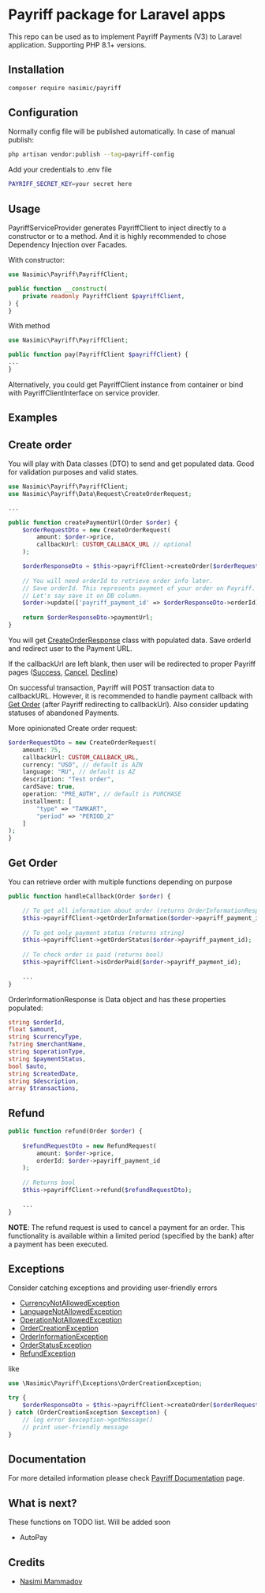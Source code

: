 # Payriff package for Laravel apps

This repo can be used as to implement Payriff Payments (V3) to Laravel application. Supporting PHP 8.1+ versions.


## Installation

```bash
composer require nasimic/payriff
```

## Configuration

Normally config file will be published automatically. In case of manual publish:
```bash
php artisan vendor:publish --tag=payriff-config
```

Add your credentials to .env file
```bash
PAYRIFF_SECRET_KEY=your secret here
```

## Usage

PayriffServiceProvider generates PayriffClient to inject directly to a constructor or to a method. And it is highly recommended to chose Dependency Injection over Facades.

With constructor:
```php
use Nasimic\Payriff\PayriffClient;

public function __construct(
    private readonly PayriffClient $payriffClient,
) {
}
```
With method
```php
use Nasimic\Payriff\PayriffClient;

public function pay(PayriffClient $payriffClient) {
...
}
```

Alternatively, you could get PayriffClient instance from container or bind with PayriffClientInterface on service provider.
## Examples



## Create order
You will play with Data classes (DTO) to send and get populated data. Good for validation purposes and valid states.
```php
use Nasimic\Payriff\PayriffClient;
use Nasimic\Payriff\Data\Request\CreateOrderRequest;

...

public function createPaymentUrl(Order $order) {
    $orderRequestDto = new CreateOrderRequest(
        amount: $order->price,
        callbackUrl: CUSTOM_CALLBACK_URL // optional
    );

    $orderResponseDto = $this->payriffClient->createOrder($orderRequestDto);
    
    // You will need orderId to retrieve order info later.
    // Save orderId. This represents payment of your order on Payriff.
    // Let's say save it on DB column.
    $order->update(['payriff_payment_id' => $orderResponseDto->orderId]);
    
    return $orderResponseDto->paymentUrl;
}
```
You will get [CreateOrderResponse](src/Data/Response/CreateOrderResponse.php) class with populated data. Save orderId and redirect user to the Payment URL. 

If the callbackUrl are left blank, then user will be redirected to proper Payriff pages (<a href="https://payriff.com/success.html">Success</a>, <a href="https://payriff.com/cancel.html">Cancel</a>, <a href="https://payriff.com/decline.html">Decline</a>)

On successful transaction, Payriff will POST transaction data to callbackURL. However, it is recommended to handle payment callback with [Get Order](#get-order) (after Payriff redirecting to callbackUrl). Also consider updating statuses of abandoned Payments. 

More opinionated Create order request:
```php
$orderRequestDto = new CreateOrderRequest(
    amount: 75,
    callbackUrl: CUSTOM_CALLBACK_URL,
    currency: "USD", // default is AZN
    language: "RU", // default is AZ
    description: "Test order",
    cardSave: true,
    operation: "PRE_AUTH", // default is PURCHASE
    installment: [
        "type" => "TAMKART", 
        "period" => "PERIOD_2"
    ]
);
}
```

## Get Order
You can retrieve order with multiple functions depending on purpose
```php
public function handleCallback(Order $order) {

    // To get all information about order (returns OrderInformationResponse)
    $this->payriffClient->getOrderInformation($order->payriff_payment_id);
    
    // To get only payment status (returns string)
    $this->payriffClient->getOrderStatus($order->payriff_payment_id);
    
    // To check order is paid (returns bool)
    $this->payriffClient->isOrderPaid($order->payriff_payment_id);
    
    ...
}
```
OrderInformationResponse is Data object and has these properties populated:
```php
string $orderId,
float $amount,
string $currencyType,
?string $merchantName,
string $operationType,
string $paymentStatus,
bool $auto,
string $createdDate,
string $description,
array $transactions,
```


## Refund

```php
public function refund(Order $order) {
    
    $refundRequestDto = new RefundRequest(
        amount: $order->price,
        orderId: $order->payriff_payment_id
    );
    
    // Returns bool
    $this->payriffClient->refund($refundRequestDto);
    
    ...
}
```
**NOTE**: The refund request is used to cancel a payment for an order. This functionality is available within a limited period (specified by the bank) after a payment has been executed.

## Exceptions
Consider catching exceptions and providing user-friendly errors

- [CurrencyNotAllowedException](src/Exceptions/CurrencyNotAllowedException.php)
- [LanguageNotAllowedException](src/Exceptions/LanguageNotAllowedException.php)
- [OperationNotAllowedException](src/Exceptions/OperationNotAllowedException.php)
- [OrderCreationException](src/Exceptions/OrderCreationException.php)
- [OrderInformationException](src/Exceptions/OrderInformationException.php)
- [OrderStatusException](src/Exceptions/OrderStatusException.php)
- [RefundException](src/Exceptions/RefundException.php)

like

```php
use \Nasimic\Payriff\Exceptions\OrderCreationException;

try {
    $orderResponseDto = $this->payriffClient->createOrder($orderRequestDto);
} catch (OrderCreationException $exception) {
    // log error $exception->getMessage()
    // print user-friendly message
}
```

## Documentation

For more detailed information please check <a href="https://docs.payriff.com">Payriff Documentation</a> page.

## What is next?

These functions on TODO list. Will be added soon
- AutoPay

## Credits

- [Nasimi Mammadov](https://github.com/nasimic)
